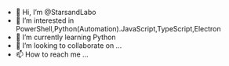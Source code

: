 - 👋 Hi, I’m @StarsandLabo
- 👀 I’m interested in PowerShell,Python(Automation).JavaScript,TypeScript,Electron
- 🌱 I’m currently learning Python
- 💞️ I’m looking to collaborate on ...
- 📫 How to reach me ...

<!---
StarsandLabo/StarsandLabo is a ✨ special ✨ repository because its `README.md` (this file) appears on your GitHub profile.
You can click the Preview link to take a look at your changes.
--->
